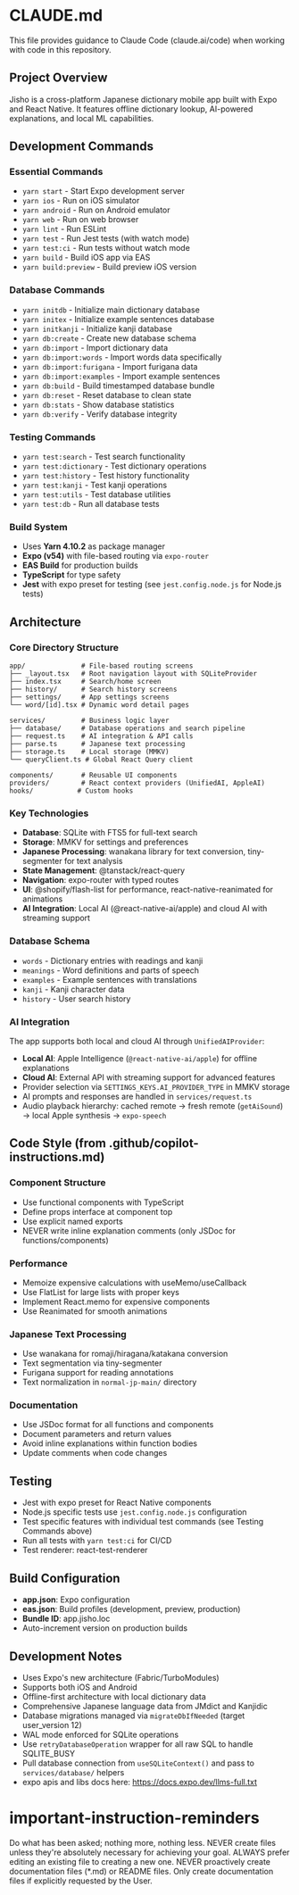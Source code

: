 # CLAUDE.md

This file provides guidance to Claude Code (claude.ai/code) when working with code in this repository.

## Project Overview
Jisho is a cross-platform Japanese dictionary mobile app built with Expo and React Native. It features offline dictionary lookup, AI-powered explanations, and local ML capabilities.

## Development Commands

### Essential Commands
- `yarn start` - Start Expo development server
- `yarn ios` - Run on iOS simulator
- `yarn android` - Run on Android emulator
- `yarn web` - Run on web browser
- `yarn lint` - Run ESLint
- `yarn test` - Run Jest tests (with watch mode)
- `yarn test:ci` - Run tests without watch mode
- `yarn build` - Build iOS app via EAS
- `yarn build:preview` - Build preview iOS version

### Database Commands
- `yarn initdb` - Initialize main dictionary database
- `yarn initex` - Initialize example sentences database
- `yarn initkanji` - Initialize kanji database
- `yarn db:create` - Create new database schema
- `yarn db:import` - Import dictionary data
- `yarn db:import:words` - Import words data specifically
- `yarn db:import:furigana` - Import furigana data
- `yarn db:import:examples` - Import example sentences
- `yarn db:build` - Build timestamped database bundle
- `yarn db:reset` - Reset database to clean state
- `yarn db:stats` - Show database statistics
- `yarn db:verify` - Verify database integrity

### Testing Commands
- `yarn test:search` - Test search functionality
- `yarn test:dictionary` - Test dictionary operations
- `yarn test:history` - Test history functionality
- `yarn test:kanji` - Test kanji operations
- `yarn test:utils` - Test database utilities
- `yarn test:db` - Run all database tests

### Build System
- Uses **Yarn 4.10.2** as package manager
- **Expo (v54)** with file-based routing via `expo-router`
- **EAS Build** for production builds
- **TypeScript** for type safety
- **Jest** with expo preset for testing (see `jest.config.node.js` for Node.js tests)

## Architecture

### Core Directory Structure
```
app/              # File-based routing screens
├── _layout.tsx   # Root navigation layout with SQLiteProvider
├── index.tsx     # Search/home screen
├── history/      # Search history screens
├── settings/     # App settings screens
└── word/[id].tsx # Dynamic word detail pages

services/         # Business logic layer
├── database/     # Database operations and search pipeline
├── request.ts    # AI integration & API calls
├── parse.ts      # Japanese text processing
├── storage.ts    # Local storage (MMKV)
└── queryClient.ts # Global React Query client

components/       # Reusable UI components
providers/        # React context providers (UnifiedAI, AppleAI)
hooks/           # Custom hooks
```

### Key Technologies
- **Database**: SQLite with FTS5 for full-text search
- **Storage**: MMKV for settings and preferences
- **Japanese Processing**: wanakana library for text conversion, tiny-segmenter for text analysis
- **State Management**: @tanstack/react-query
- **Navigation**: expo-router with typed routes
- **UI**: @shopify/flash-list for performance, react-native-reanimated for animations
- **AI Integration**: Local AI (@react-native-ai/apple) and cloud AI with streaming support

### Database Schema
- `words` - Dictionary entries with readings and kanji
- `meanings` - Word definitions and parts of speech
- `examples` - Example sentences with translations
- `kanji` - Kanji character data
- `history` - User search history

### AI Integration
The app supports both local and cloud AI through `UnifiedAIProvider`:
- **Local AI**: Apple Intelligence (`@react-native-ai/apple`) for offline explanations
- **Cloud AI**: External API with streaming support for advanced features
- Provider selection via `SETTINGS_KEYS.AI_PROVIDER_TYPE` in MMKV storage
- AI prompts and responses are handled in `services/request.ts`
- Audio playback hierarchy: cached remote → fresh remote (`getAiSound`) → local Apple synthesis → `expo-speech`

## Code Style (from .github/copilot-instructions.md)

### Component Structure
- Use functional components with TypeScript
- Define props interface at component top
- Use explicit named exports
- NEVER write inline explanation comments (only JSDoc for functions/components)

### Performance
- Memoize expensive calculations with useMemo/useCallback
- Use FlatList for large lists with proper keys
- Implement React.memo for expensive components
- Use Reanimated for smooth animations

### Japanese Text Processing
- Use wanakana for romaji/hiragana/katakana conversion
- Text segmentation via tiny-segmenter
- Furigana support for reading annotations
- Text normalization in `normal-jp-main/` directory

### Documentation
- Use JSDoc format for all functions and components
- Document parameters and return values
- Avoid inline explanations within function bodies
- Update comments when code changes

## Testing
- Jest with expo preset for React Native components
- Node.js specific tests use `jest.config.node.js` configuration
- Test specific features with individual test commands (see Testing Commands above)
- Run all tests with `yarn test:ci` for CI/CD
- Test renderer: react-test-renderer

## Build Configuration
- **app.json**: Expo configuration
- **eas.json**: Build profiles (development, preview, production)
- **Bundle ID**: app.jisho.loc
- Auto-increment version on production builds

## Development Notes
- Uses Expo's new architecture (Fabric/TurboModules)
- Supports both iOS and Android
- Offline-first architecture with local dictionary data
- Comprehensive Japanese language data from JMdict and Kanjidic
- Database migrations managed via `migrateDbIfNeeded` (target user_version 12)
- WAL mode enforced for SQLite operations
- Use `retryDatabaseOperation` wrapper for all raw SQL to handle SQLITE_BUSY
- Pull database connection from `useSQLiteContext()` and pass to `services/database/` helpers
- expo apis and libs docs here: https://docs.expo.dev/llms-full.txt

# important-instruction-reminders
Do what has been asked; nothing more, nothing less.
NEVER create files unless they're absolutely necessary for achieving your goal.
ALWAYS prefer editing an existing file to creating a new one.
NEVER proactively create documentation files (*.md) or README files. Only create documentation files if explicitly requested by the User.
